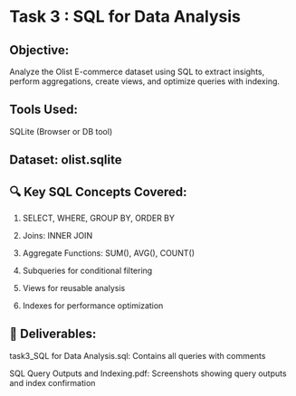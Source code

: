 # Task 3 : SQL for Data Analysis
## Objective:

Analyze the Olist E-commerce dataset using SQL to extract insights, perform aggregations, create views, and optimize queries with indexing.


## Tools Used:
SQLite (Browser or DB tool)

## Dataset: olist.sqlite


## 🔍 Key SQL Concepts Covered:

1. SELECT, WHERE, GROUP BY, ORDER BY

2. Joins: INNER JOIN

3. Aggregate Functions: SUM(), AVG(), COUNT()

4. Subqueries for conditional filtering

5. Views for reusable analysis

6. Indexes for performance optimization


## 📂 Deliverables:

task3_SQL for Data Analysis.sql: Contains all queries with comments

SQL Query Outputs and Indexing.pdf: Screenshots showing query outputs and index confirmation

